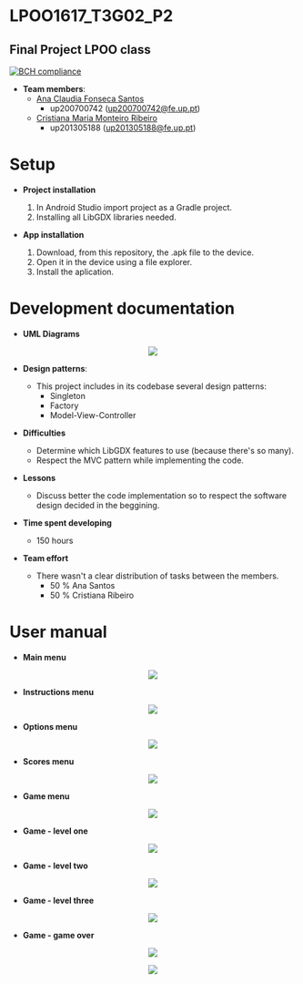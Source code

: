 # LPOO1617_T3G02_P2
## Final Project LPOO class

[![BCH compliance](https://bettercodehub.com/edge/badge/anaezes/LPOO1617_T3G02_P2?branch=master&token=1972afbc151249c338f38c15c56831221dd277cd)](https://bettercodehub.com/)

* **Team members**:
   * [Ana Claudia Fonseca Santos](https://github.com/anaezes) 
      * up200700742 (up200700742@fe.up.pt)
   * [Cristiana Maria Monteiro Ribeiro](https://github.com/311-311) 
      * up201305188 (up201305188@fe.up.pt)
      
      

# Setup

 * **Project installation**
    1. In Android Studio import project as a Gradle project.
    2. Installing all LibGDX libraries needed.
 

 * **App installation**
    1. Download, from this repository, the .apk file to the device.
    2. Open it in the device using a file explorer. 
    3. Install the aplication.


# Development documentation

 * **UML Diagrams**
  <p align="center"> <img src="/doc/uml.jpeg"> </p>

 * **Design patterns**:
    * This project includes in its codebase several design patterns:
      * Singleton
      * Factory
      * Model-View-Controller
   
 * **Difficulties**
    * Determine which LibGDX features to use (because there's so many).
    * Respect the MVC pattern while implementing the code.
    
 * **Lessons**
    * Discuss better the code implementation so to respect the software design decided in the beggining.

 * **Time spent developing**
    * 150 hours 

 * **Team effort**
    * There wasn't a clear distribution of tasks between the members.
      * 50 % Ana Santos
      * 50 % Cristiana Ribeiro


# User manual

  * **Main menu**
  
   <p align="center"> <img src="/doc/mainMenu.png "> </p>
  
  
  * **Instructions menu**
  
   <p align="center"> <img src="/doc/instructionsMenu.png "> </p>
  
  
  * **Options menu**
  
   <p align="center"> <img src="/doc/optionsMenu.png "> </p>
  
  
  * **Scores menu**
  
   <p align="center"> <img src="/doc/scoresMenu.png"> </p>
  
  
  * **Game menu**
  
   <p align="center"> <img src="/doc/gameMenu.png "> </p>
  
  
  * **Game - level one**
  
   <p align="center"> <img src="/doc/gameLevelOne.png"> </p>
  
  
  * **Game - level two**
  
   <p align="center"> <img src="/doc/gameLevelTwo.png"> </p>
  
  
  * **Game - level three**
  
   <p align="center"> <img src="/doc/gameLevelThree.png"> </p>


   * **Game - game over**
 
   <p align="center"> <img src="/doc/gameOverBranchs.png"> </p>
  
   <p align="center"> <img src="/doc/gameOverWater.png"> </p>
 
